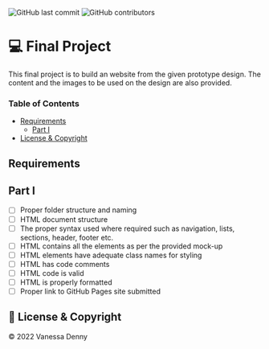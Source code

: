 ![GitHub last commit](https://img.shields.io/github/last-commit/vanessaidenny/final-project?color=blueviolet&style=plastic)
![GitHub contributors](https://img.shields.io/github/contributors/vanessaidenny/final-project?color=brightgreen&style=plastic)

# 💻 Final Project

This final project is to build an website from the given prototype design. The content and the images to be used on the design are also provided.

### Table of Contents

- [Requirements](#requirements)
  - [Part I](#part1)
- [License & Copyright](#license-&-copyright)

## Requirements

<a name="requirements"></a>

## Part I

<a name="part1"></a>

- [ ] Proper folder structure and naming
- [ ] HTML document structure
- [ ] The proper syntax used where required such as navigation, lists, sections, header, footer etc.
- [ ] HTML contains all the elements as per the provided mock-up
- [ ] HTML elements have adequate class names for styling
- [ ] HTML has code comments
- [ ] HTML code is valid
- [ ] HTML is properly formatted
- [ ] Proper link to GitHub Pages site submitted

## 📌 License & Copyright

<a name="license-&-copyright"></a>

&copy; 2022 Vanessa Denny
